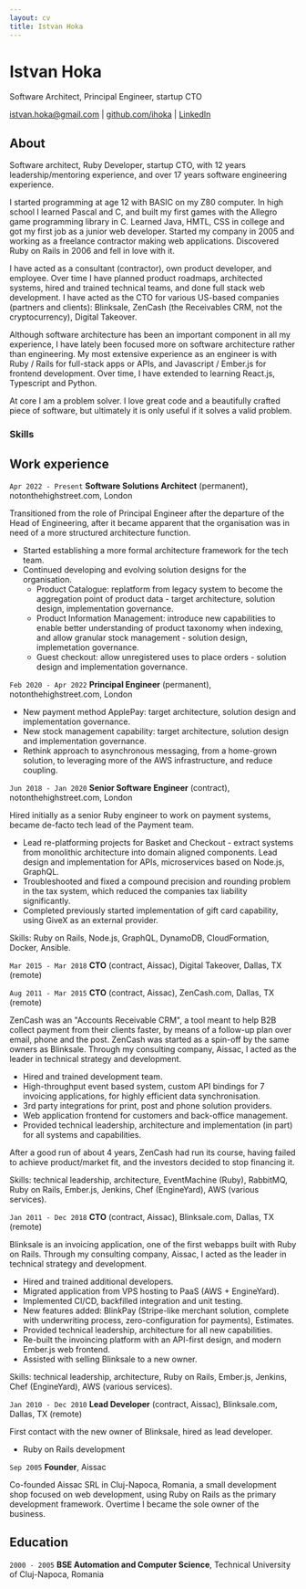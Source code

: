 ```yaml
---
layout: cv
title: Istvan Hoka
---
```


# Istvan Hoka

Software Architect, Principal Engineer, startup CTO

<div id="webaddress">
    <a href="mailto:istvan.hoka@gmail.com">istvan.hoka@gmail.com</a>
    |
    <a href="https://github.com/ihoka">github.com/ihoka</a>
    |
    <a href="https://linkedin.com/in/ihoka">LinkedIn</a>
</div>

## About

Software architect, Ruby Developer, startup CTO, with 12 years leadership/mentoring experience, and over 17 years software engineering experience.

I started programming at age 12 with BASIC on my Z80 computer. In high school I learned Pascal and C, and built my first games with the Allegro game programming library in C. Learned Java, HMTL, CSS in college and got my first job as a junior web developer. Started my company in 2005 and working as a freelance contractor making web applications. Discovered Ruby on Rails in 2006 and fell in love with it.

I have acted as a consultant (contractor), own product developer, and employee. Over time I have planned product roadmaps, architected systems, hired and trained technical teams, and done full stack web development. I have acted as the CTO for various US-based companies (partners and clients): Blinksale, ZenCash (the Receivables CRM, not the cryptocurrency), Digital Takeover.

Although software architecture has been an important component in all my experience, I have lately been focused more on software architecture rather than engineering. My most extensive experience as an engineer is with Ruby / Rails for full-stack apps or APIs, and Javascript / Ember.js for frontend development. Over time, I have extended to learning React.js, Typescript and Python.

At core I am a problem solver. I love great code and a beautifully crafted piece of software, but ultimately it is only useful if it solves a valid problem.

### Skills

## Work experience

`Apr 2022 - Present`
__Software Solutions Architect__ (permanent), notonthehighstreet.com, London

Transitioned from the role of Principal Engineer after the departure of the Head of Engineering, after it became apparent that the organisation was in need of a more structured architecture function.

- Started establishing a more formal architecture framework for the tech team.
- Continued developing and evolving solution designs for the organisation.
  - Product Catalogue: replatform from legacy system to become the aggregation point of product data - target architecture, solution design, implementation governance.
  - Product Information Management: introduce new capabilities to enable better understanding of product taxonomy when indexing, and allow granular stock management - solution design, implemetation governance.
  - Guest checkout: allow unregistered uses to place orders - solution design and implementation governance.

`Feb 2020 - Apr 2022`
__Principal Engineer__ (permanent), notonthehighstreet.com, London

- New payment method ApplePay: target architecture, solution design and implementation governance.
- New stock management capability: target architecture, solution design and implementation governance.
- Rethink approach to asynchronous messaging, from a home-grown solution, to leveraging more of the AWS infrastructure, and reduce coupling.

`Jun 2018 - Jan 2020`
__Senior Software Engineer__ (contract), notonthehighstreet.com, London

Hired initially as a senior Ruby engineer to work on payment systems, became de-facto tech lead of the Payment team.

- Lead re-platforming projects for Basket and Checkout - extract systems from monolithic architecture into domain aligned components. Lead design and implementation for APIs, microservices based on Node.js, GraphQL.
- Troubleshooted and fixed a compound precision and rounding problem in the tax system, which reduced the companies tax liability significantly.
- Completed previously started implementation of gift card capability, using GiveX as an external provider.

Skills: Ruby on Rails, Node.js, GraphQL, DynamoDB, CloudFormation, Docker, Ansible.

`Mar 2015 - Mar 2018`
__CTO__ (contract, Aissac), Digital Takeover, Dallas, TX (remote)

`Aug 2011 - Mar 2015`
__CTO__ (contract, Aissac), ZenCash.com, Dallas, TX (remote)

ZenCash was an "Accounts Receivable CRM", a tool meant to help B2B collect payment from their clients faster, by means of a follow-up plan over email, phone and the post. ZenCash was started as a spin-off by the same owners as Blinksale. Through my consulting company, Aissac, I acted as the leader in technical strategy and development.

- Hired and trained development team.
- High-throughput event based system, custom API bindings for 7 invoicing applications, for highly efficient data synchronisation.
- 3rd party integrations for print, post and phone solution providers.
- Web application frontend for customers and back-office management.
- Provided technical leadership, architecture and implementation (in part) for all systems and capabilities.

After a good run of about 4 years, ZenCash had run its course, having failed to achieve product/market fit, and the investors decided to stop financing it.

Skills: technical leadership, architecture, EventMachine (Ruby), RabbitMQ, Ruby on Rails, Ember.js, Jenkins, Chef (EngineYard), AWS (various services).

`Jan 2011 - Dec 2018`
__CTO__ (contract, Aissac), Blinksale.com, Dallas, TX (remote)

Blinksale is an invoicing application, one of the first webapps built with Ruby on Rails.
Through my consulting company, Aissac, I acted as the leader in technical strategy and development.

- Hired and trained additional developers.
- Migrated application from VPS hosting to PaaS (AWS + EngineYard).
- Implemented CI/CD, backfilled integration and unit testing.
- New features added: BlinkPay (Stripe-like merchant solution, complete with underwriting process, zero-configuration for payments), Estimates.
- Provided technical leadership, architecture for all new capabilities.
- Re-built the invoincing platform with an API-first design, and modern Ember.js web frontend.
- Assisted with selling Blinksale to a new owner.

Skills: technical leadership, architecture, Ruby on Rails, Ember.js, Jenkins, Chef (EngineYard), AWS (various services).

`Jan 2010 - Dec 2010`
__Lead Developer__ (contract, Aissac), Blinksale.com, Dallas, TX (remote)

First contact with the new owner of Blinksale, hired as lead developer.

- Ruby on Rails development

`Sep 2005`
__Founder__, Aissac

Co-founded Aissac SRL in Cluj-Napoca, Romania, a small development shop focused on web development, using Ruby on Rails as the primary development framework. Overtime I became the sole owner of the business.

## Education

`2000 - 2005`
__BSE Automation and Computer Science__, Technical University of Cluj-Napoca, Romania

<!-- ### Footer

Last updated: September 2022 -->

